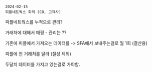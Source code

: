 ```
2024-02-15
피플네트웍스 회의 (CO, 고객사)
```

피플네트웍스를 누적으로 관리?

거래처에 대해서 매핑 - 관리는 ??

기존에 피플에서 가져오는 데이터를 -> SFA에서 보내주는걸로
	월 1회 (결산용)

피플에 전 거래처를 달라 (칠성 제외)


두달치 데이터를 가지고 있는걸로 가야함.
